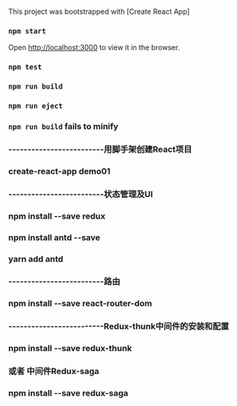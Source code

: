 This project was bootstrapped with [Create React App]

### `npm start`

Open [http://localhost:3000](http://localhost:3000) to view it in the browser.

### `npm test`

### `npm run build`

### `npm run eject`

### `npm run build` fails to minify

### -------------------------用脚手架创建React项目
### create-react-app demo01
### -------------------------状态管理及UI
### npm install --save redux
### npm install antd --save
### yarn add antd
### -------------------------路由
### npm install --save react-router-dom
### -------------------------Redux-thunk中间件的安装和配置
### npm install --save redux-thunk
### 或者 中间件Redux-saga
### npm install --save redux-saga

